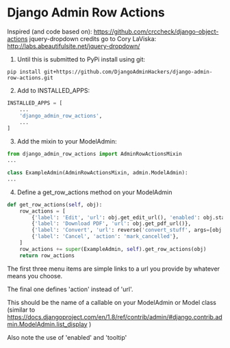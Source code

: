 Django Admin Row Actions
========================

Inspired (and code based on): https://github.com/crccheck/django-object-actions
jquery-dropdown credits go to Cory LaViska: http://labs.abeautifulsite.net/jquery-dropdown/


1. Until this is submitted to PyPi install using git:

```
pip install git+https://github.com/DjangoAdminHackers/django-admin-row-actions.git
```
    
2. Add to INSTALLED_APPS:

```python
INSTALLED_APPS = [
    ...
    'django_admin_row_actions',
    ...
]
```
    
3. Add the mixin to your ModelAdmin:

```python
from django_admin_row_actions import AdminRowActionsMixin
...

class ExampleAdmin(AdminRowActionsMixin, admin.ModelAdmin):
...

```
    

4. Define a get_row_actions method on your ModelAdmin

```python
def get_row_actions(self, obj):
    row_actions = [
        {'label': 'Edit', 'url': obj.get_edit_url(), 'enabled': obj.status is not 'cancelled'},
        {'label': 'Download PDF', 'url': obj.get_pdf_url()},
        {'label': 'Convert', 'url': reverse('convert_stuff', args=[obj.id]), tooltip='Convert stuff'},
        {'label': 'Cancel', 'action': 'mark_cancelled'},
    ]
    row_actions += super(ExampleAdmin, self).get_row_actions(obj)
    return row_actions
```

The first three menu items are simple links to a url you provide by whatever means you choose.

The final one defines 'action' instead of 'url'.

This should be the name of a callable on your ModelAdmin or Model class
(similar to https://docs.djangoproject.com/en/1.8/ref/contrib/admin/#django.contrib.admin.ModelAdmin.list_display )

Also note the use of 'enabled' and 'tooltip' 
    
